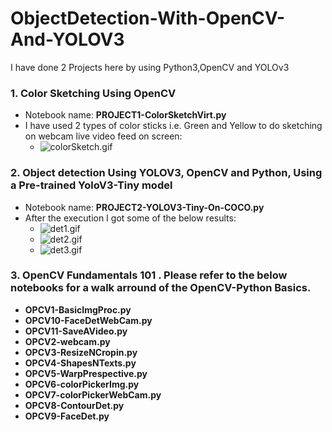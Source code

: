 # ObjectDetection-With-OpenCV-And-YOLOV3
I have done 2 Projects here by using Python3,OpenCV and YOLOv3
### 1. Color Sketching Using OpenCV
- Notebook name: **PROJECT1-ColorSketchVirt.py** 
- I have used 2 types of color sticks i.e. Green and Yellow to do sketching on webcam live video feed on screen:
    - ![colorSketch.gif](colorSketch.gif)
### 2. Object detection Using YOLOV3, OpenCV and Python, Using a Pre-trained YoloV3-Tiny model 
- Notebook name: **PROJECT2-YOLOV3-Tiny-On-COCO.py**
- After the execution I got some of the below results: 
    - ![det1.gif](det1.gif)
    - ![det2.gif](det2.gif)
    - ![det3.gif](det3.gif)
### 3. OpenCV Fundamentals 101 . Please refer to the below notebooks for a walk arround of the OpenCV-Python Basics.
- **OPCV1-BasicImgProc.py**
- **OPCV10-FaceDetWebCam.py**
- **OPCV11-SaveAVideo.py**
- **OPCV2-webcam.py**
- **OPCV3-ResizeNCropin.py**
- **OPCV4-ShapesNTexts.py**
- **OPCV5-WarpPrespective.py**
- **OPCV6-colorPickerImg.py**
- **OPCV7-colorPickerWebCam.py**
- **OPCV8-ContourDet.py**
- **OPCV9-FaceDet.py**
